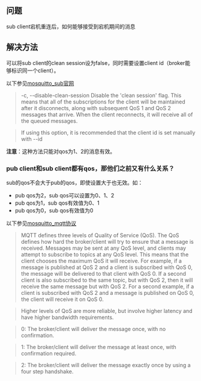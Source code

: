 ## 问题
sub client宕机重连后，如何能够接受到宕机期间的消息

## 解决方法
可以将sub client的clean session设为false，同时需要设置client id（broker能够标识同一个client）。

以下参见[mosquitto_sub官网](http://mosquitto.org/man/mosquitto_sub-1.html)

>-c, --disable-clean-session
Disable the 'clean session' flag. This means that all of the subscriptions for the client will be maintained after it disconnects, along with subsequent QoS 1 and QoS 2 messages that arrive. When the client reconnects, it will receive all of the queued messages.

>If using this option, it is recommended that the client id is set manually with --id

**注意**：这种方法只能对qos为1、2的消息有效。

### pub client和sub client都有qos，那他们之前又有什么关系？
sub的qos不会大于pub的qos，即使设置大于也无效。如：
- pub qos为2，sub qos可以设置为0、1、2
- pub qos为1，sub qos有效值为0、1
- pub qos为0，sub qos有效值为0

以下参见[mosquitto_mqtt协议](http://mosquitto.org/man/mqtt-7.html)

>MQTT defines three levels of Quality of Service (QoS). The QoS defines how hard the broker/client will try to ensure that a message is received. Messages may be sent at any QoS level, and clients may attempt to subscribe to topics at any QoS level. This means that the client chooses the maximum QoS it will receive. For example, if a message is published at QoS 2 and a client is subscribed with QoS 0, the message will be delivered to that client with QoS 0. If a second client is also subscribed to the same topic, but with QoS 2, then it will receive the same message but with QoS 2. For a second example, if a client is subscribed with QoS 2 and a message is published on QoS 0, the client will receive it on QoS 0.

>Higher levels of QoS are more reliable, but involve higher latency and have higher bandwidth requirements.

>0: The broker/client will deliver the message once, with no confirmation.

>1: The broker/client will deliver the message at least once, with confirmation required.

>2: The broker/client will deliver the message exactly once by using a four step handshake.
